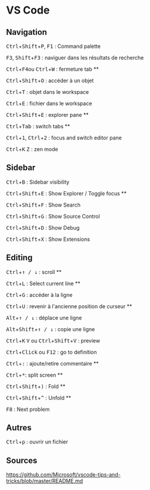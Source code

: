 # VS Code

## Navigation

<kbd>Ctrl</kbd>+<kbd>Shift</kbd>+<kbd>P</kbd>, <kbd>F1</kbd> : Command palette

<kbd>F3</kbd>, <kbd>Shift</kbd>+<kbd>F3</kbd> : naviguer dans les résultats de recherche

<kbd>Ctrl</kbd>+<kbd>F4</kbd>ou <kbd>Ctrl</kbd>+<kbd>W</kbd> : fermeture tab **

<kbd>Ctrl</kbd>+<kbd>Shift</kbd>+<kbd>O</kbd> : accéder à un objet

<kbd>Ctrl</kbd>+<kbd>T</kbd> : objet dans le workspace

<kbd>Ctrl</kbd>+<kbd>E</kbd> : fichier dans le workspace

<kbd>Ctrl</kbd>+<kbd>Shift</kbd>+<kbd>E</kbd> : explorer pane **

<kbd>Ctrl</kbd>+<kbd>Tab</kbd> : switch tabs **

<kbd>Ctrl</kbd>+<kbd>1</kbd>, <kbd>Ctrl</kbd>+<kbd>2</kbd> : focus and switch editor pane

<kbd>Ctrl</kbd>+<kbd>K</kbd> <kbd>Z</kbd> : zen mode

## Sidebar

<kbd>Ctrl</kbd>+<kbd>B</kbd> : Sidebar visibility

<kbd>Ctrl</kbd>+<kbd>Shift</kbd>+<kbd>E</kbd> : Show Explorer / Toggle focus **

<kbd>Ctrl</kbd>+<kbd>Shift</kbd>+<kbd>F</kbd> : Show Search

<kbd>Ctrl</kbd>+<kbd>Shift</kbd>+<kbd>G</kbd> : Show Source Control

<kbd>Ctrl</kbd>+<kbd>Shift</kbd>+<kbd>D</kbd> : Show Debug

<kbd>Ctrl</kbd>+<kbd>Shift</kbd>+<kbd>X</kbd> : Show Extensions

## Editing

<kbd>Ctrl</kbd>+<kbd>↑ / ↓</kbd> : scroll **

<kbd>Ctrl</kbd>+<kbd>L</kbd> : Select current line **

<kbd>Ctrl</kbd>+<kbd>G</kbd> : accéder à la ligne 

<kbd>Ctrl</kbd>+<kbd>U</kbd> : revenir à l'ancienne position de curseur **

<kbd>Alt</kbd>+<kbd>↑ / ↓</kbd> : déplace une ligne

<kbd>Alt</kbd>+<kbd>Shift</kbd>+<kbd>↑ / ↓</kbd> : copie une ligne

<kbd>Ctrl</kbd>+<kbd>K</kbd> <kbd>V</kbd> ou <kbd>Ctrl</kbd>+<kbd>Shift</kbd>+<kbd>V</kbd> : preview

<kbd>Ctrl</kbd>+<kbd>Click</kbd> ou <kbd>F12</kbd> : go to definition

<kbd>Ctrl</kbd>+<kbd>:</kbd> : ajoute/retire commentaire **

<kbd>Ctrl</kbd>+<kbd>*</kbd>: split screen **

<kbd>Ctrl</kbd>+<kbd>Shift</kbd>+<kbd>)</kbd> : Fold **

<kbd>Ctrl</kbd>+<kbd>Shift</kbd>+<kbd>^</kbd> : Unfold **

<kbd>F8</kbd> : Next problem

## Autres

<kbd>Ctrl</kbd>+<kbd>p</kbd> : ouvrir un fichier

## Sources

<https://github.com/Microsoft/vscode-tips-and-tricks/blob/master/README.md>
